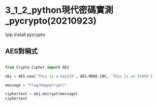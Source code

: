 # 3_1_2_python現代密碼實測_pycrypto(20210923)
!pip install pycrypto


## AES對稱式
```python

from Crypto.Cipher import AES

obj = AES.new('This is a key123', AES.MODE_CBC, 'This is an IV456')

message = "flag(HappyCrypt)"

ciphertext = obj.encrypt(message)
ciphertext
```


